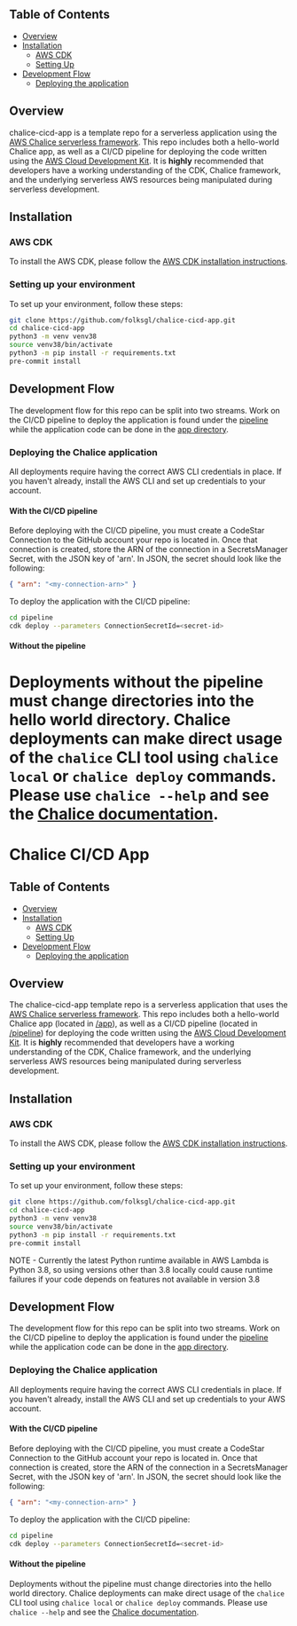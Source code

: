 ## Table of Contents
- [Overview](#overview)
- [Installation](#installation)
    - [AWS CDK](#aws-cdk)
    - [Setting Up](#setting-up-your-environment)
- [Development Flow](#development-flow)
    - [Deploying the application](#deploying-the-chalice-application)

## Overview
chalice-cicd-app is a template repo for a serverless application using the [AWS Chalice serverless framework](https://aws.github.io/chalice/index.html#). This repo includes both a hello-world Chalice app, as well as a CI/CD pipeline for deploying the code written using the [AWS Cloud Development Kit](https://aws.amazon.com/cdk/). It is **highly** recommended that developers have a working understanding of the CDK, Chalice framework, and the underlying serverless AWS resources being manipulated during serverless development.

## Installation

### AWS CDK
To install the AWS CDK, please follow the [AWS CDK installation instructions](https://docs.aws.amazon.com/cdk/latest/guide/getting_started.html#getting_started_install).

### Setting up your environment
To set up your environment, follow these steps:
```sh
git clone https://github.com/folksgl/chalice-cicd-app.git
cd chalice-cicd-app
python3 -m venv venv38
source venv38/bin/activate
python3 -m pip install -r requirements.txt
pre-commit install
```

## Development Flow
The development flow for this repo can be split into two streams. Work on the CI/CD pipeline to deploy the application is found under the [pipeline](https://github.com/folksgl/chalice-cicd-app/pipeline) while the application code can be done in the [app directory](https://github.com/folksgl/chalice-cicd-app/app).

### Deploying the Chalice application
All deployments require having the correct AWS CLI credentials in place. If you haven't already, install the AWS CLI and set up credentials to your account.
#### With the CI/CD pipeline
Before deploying with the CI/CD pipeline, you must create a CodeStar Connection to the GitHub account your repo is located in. Once that connection is created,
store the ARN of the connection in a SecretsManager Secret, with the JSON key of 'arn'. In JSON, the secret should look like the following:
```json
{ "arn": "<my-connection-arn>" }
```
To deploy the application with the CI/CD pipeline:
```sh
cd pipeline
cdk deploy --parameters ConnectionSecretId=<secret-id>
```
#### Without the pipeline
Deployments without the pipeline must change directories into the hello world directory. Chalice deployments can make direct usage of the `chalice` CLI tool
using `chalice local` or `chalice deploy` commands. Please use `chalice --help` and see the [Chalice documentation](https://aws.github.io/chalice/index.html).
=======
Chalice CI/CD App
=================
## Table of Contents
- [Overview](#overview)
- [Installation](#installation)
    - [AWS CDK](#aws-cdk)
    - [Setting Up](#setting-up-your-environment)
- [Development Flow](#development-flow)
    - [Deploying the application](#deploying-the-chalice-application)

## Overview
The chalice-cicd-app template repo is a serverless application that uses the [AWS Chalice serverless framework](https://aws.github.io/chalice/index.html#). This repo includes both a hello-world Chalice app (located in [/app](https://github.com/folksgl/chalice-cicd-app/tree/main/app)), as well as a CI/CD pipeline (located in [/pipeline](https://github.com/folksgl/chalice-cicd-app/tree/main/pipeline)) for deploying the code written using the [AWS Cloud Development Kit](https://aws.amazon.com/cdk/). It is **highly** recommended that developers have a working understanding of the CDK, Chalice framework, and the underlying serverless AWS resources being manipulated during serverless development.

## Installation

### AWS CDK
To install the AWS CDK, please follow the [AWS CDK installation instructions](https://docs.aws.amazon.com/cdk/latest/guide/getting_started.html#getting_started_install).

### Setting up your environment
To set up your environment, follow these steps:
```sh
git clone https://github.com/folksgl/chalice-cicd-app.git
cd chalice-cicd-app
python3 -m venv venv38
source venv38/bin/activate
python3 -m pip install -r requirements.txt
pre-commit install
```
NOTE - Currently the latest Python runtime available in AWS Lambda is Python 3.8, so using versions other than 3.8 locally could cause runtime failures if your code depends on features not available in version 3.8

## Development Flow
The development flow for this repo can be split into two streams. Work on the CI/CD pipeline to deploy the application is found under the [pipeline](https://github.com/folksgl/chalice-cicd-app/tree/main/pipeline) while the application code can be done in the [app directory](https://github.com/folksgl/chalice-cicd-app/tree/main/app).

### Deploying the Chalice application
All deployments require having the correct AWS CLI credentials in place. If you haven't already, install the AWS CLI and set up credentials to your AWS account.
#### With the CI/CD pipeline
Before deploying with the CI/CD pipeline, you must create a CodeStar Connection to the GitHub account your repo is located in. Once that connection is created,
store the ARN of the connection in a SecretsManager Secret, with the JSON key of 'arn'. In JSON, the secret should look like the following:
```json
{ "arn": "<my-connection-arn>" }
```
To deploy the application with the CI/CD pipeline:
```sh
cd pipeline
cdk deploy --parameters ConnectionSecretId=<secret-id>
```
#### Without the pipeline
Deployments without the pipeline must change directories into the hello world directory. Chalice deployments can make direct usage of the `chalice` CLI tool
using `chalice local` or `chalice deploy` commands. Please use `chalice --help` and see the [Chalice documentation](https://aws.github.io/chalice/index.html).
